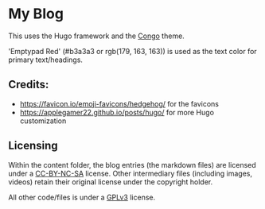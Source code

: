 # My Blog

This uses the Hugo framework and the [Congo](https://themes.gohugo.io/themes/congo/) theme. 

'Emptypad Red' (#b3a3a3 or rgb(179, 163, 163)) is used as the text color for primary text/headings.

## Credits:

- https://favicon.io/emoji-favicons/hedgehog/ for the favicons
- https://applegamer22.github.io/posts/hugo/ for more Hugo customization

## Licensing

Within the content folder, the blog entries (the markdown files) are licensed under a [CC-BY-NC-SA](https://creativecommons.org/licenses/by-nc-sa/4.0/deed.en) license. Other intermediary files (including images, videos) retain their original license under the copyright holder.

All other code/files is under a [GPLv3](https://www.gnu.org/licenses/gpl-3.0.en.html) license.
